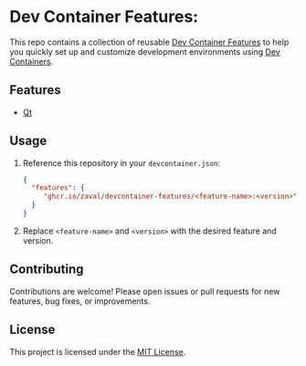 # Dev Container Features: 

This repo contains a collection of reusable [Dev Container Features](https://containers.dev/implementors/features/) to help you quickly set up and customize development environments using [Dev Containers](https://containers.dev/).

## Features

* [Qt](./src/qt/README.md)

## Usage

1. Reference this repository in your `devcontainer.json`:

    ```json
    {
      "features": {
         "ghcr.io/zaval/devcontainer-features/<feature-name>:<version>": {}
      }
    }
    ```

2. Replace `<feature-name>` and `<version>` with the desired feature and version.

## Contributing

Contributions are welcome! Please open issues or pull requests for new features, bug fixes, or improvements.

## License

This project is licensed under the [MIT License](LICENSE).